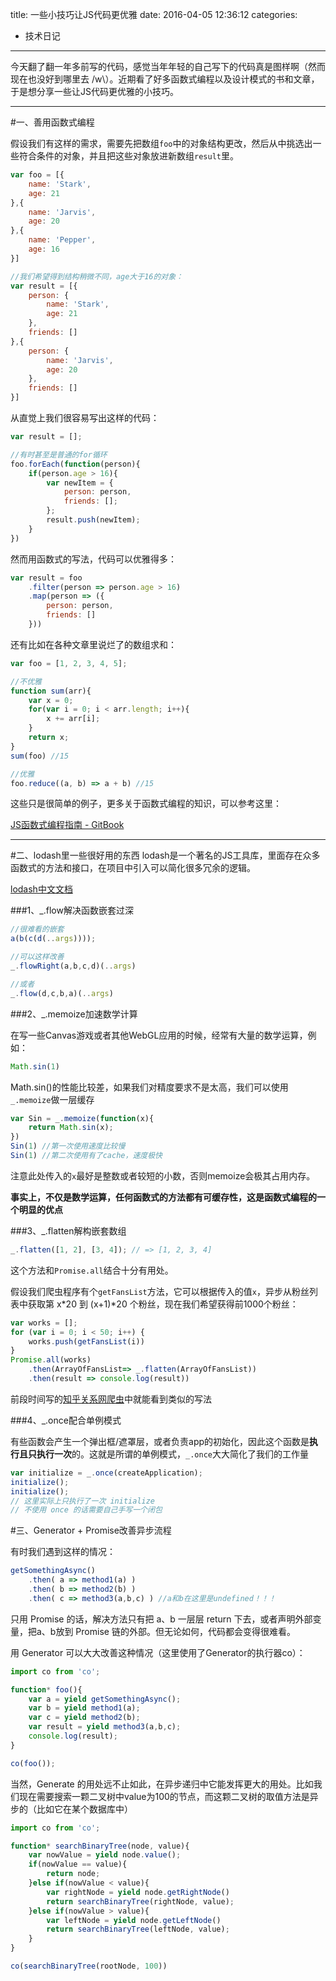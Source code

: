 title: 一些小技巧让JS代码更优雅
date: 2016-04-05 12:36:12
categories:
- 技术日记
------
今天翻了翻一年多前写的代码，感觉当年年轻的自己写下的代码真是图样啊（然而现在也没好到哪里去 /w\）。近期看了好多函数式编程以及设计模式的书和文章，于是想分享一些让JS代码更优雅的小技巧。

<!-- more -->
------
#一、善用函数式编程

假设我们有这样的需求，需要先把数组`foo`中的对象结构更改，然后从中挑选出一些符合条件的对象，并且把这些对象放进新数组`result`里。

```js
var foo = [{
	name: 'Stark',
	age: 21
},{
	name: 'Jarvis',
	age: 20
},{
	name: 'Pepper',
	age: 16
}]

//我们希望得到结构稍微不同，age大于16的对象：
var result = [{
	person: {
		name: 'Stark',
		age: 21
	},
	friends: []
},{
	person: {
		name: 'Jarvis',
		age: 20
	},
	friends: []
}]
```

从直觉上我们很容易写出这样的代码：

```js
var result = [];

//有时甚至是普通的for循环
foo.forEach(function(person){
	if(person.age > 16){
		var newItem = {
			person: person,
			friends: [];
		};
		result.push(newItem);
	}
})
```

然而用函数式的写法，代码可以优雅得多：

```js
var result = foo
	.filter(person => person.age > 16)
	.map(person => ({
		person: person,
		friends: []
	}))
```

还有比如在各种文章里说烂了的数组求和：

```js
var foo = [1, 2, 3, 4, 5];

//不优雅
function sum(arr){
	var x = 0;
	for(var i = 0; i < arr.length; i++){
		x += arr[i];
	}
	return x;
}
sum(foo) //15

//优雅
foo.reduce((a, b) => a + b) //15
```

这些只是很简单的例子，更多关于函数式编程的知识，可以参考这里：

[JS函数式编程指南 - GitBook](https://www.gitbook.com/book/llh911001/mostly-adequate-guide-chinese/details)


------
#二、lodash里一些很好用的东西
lodash是一个著名的JS工具库，里面存在众多函数式的方法和接口，在项目中引入可以简化很多冗余的逻辑。

[lodash中文文档](http://lodashjs.com/docs/)

###1、_.flow解决函数嵌套过深

```js
//很难看的嵌套
a(b(c(d(..args))));

//可以这样改善
_.flowRight(a,b,c,d)(..args)

//或者
_.flow(d,c,b,a)(..args)
```

###2、_.memoize加速数学计算

在写一些Canvas游戏或者其他WebGL应用的时候，经常有大量的数学运算，例如：

```js
Math.sin(1)
```
Math.sin()的性能比较差，如果我们对精度要求不是太高，我们可以使用`_.memoize`做一层缓存

```js
var Sin = _.memoize(function(x){
	return Math.sin(x);
})
Sin(1) //第一次使用速度比较慢
Sin(1) //第二次使用有了cache，速度极快
```

注意此处传入的`x`最好是整数或者较短的小数，否则memoize会极其占用内存。

**事实上，不仅是数学运算，任何函数式的方法都有可缓存性，这是函数式编程的一个明显的优点**

###3、_.flatten解构嵌套数组

```js
_.flatten([1, 2], [3, 4]); // => [1, 2, 3, 4]
```
这个方法和`Promise.all`结合十分有用处。

假设我们爬虫程序有个`getFansList`方法，它可以根据传入的值`x`，异步从粉丝列表中获取第 x*20 到 (x+1)\*20 个粉丝，现在我们希望获得前1000个粉丝：

```js
var works = [];
for (var i = 0; i < 50; i++) {
	works.push(getFansList(i))
}
Promise.all(works)
	.then(ArrayOfFansList=> _.flatten(ArrayOfFansList))
	.then(result => console.log(result))
```

前段时间写的[知乎关系网爬虫](https://github.com/starkwang/Zhihu-Spider/blob/master/src/fetchFollwerOrFollwee.js)中就能看到类似的写法

###4、_.once配合单例模式

有些函数会产生一个弹出框/遮罩层，或者负责app的初始化，因此这个函数是**执行且只执行一次**的。这就是所谓的单例模式，`_.once`大大简化了我们的工作量

```js
var initialize = _.once(createApplication);
initialize();
initialize();
// 这里实际上只执行了一次 initialize
// 不使用 once 的话需要自己手写一个闭包
```


#三、Generator + Promise改善异步流程

有时我们遇到这样的情况：

```js
getSomethingAsync()
	.then( a => method1(a) )
	.then( b => method2(b) )
	.then( c => method3(a,b,c) ) //a和b在这里是undefined！！！
```
只用 Promise 的话，解决方法只有把 a、b 一层层 return 下去，或者声明外部变量，把a、b放到 Promise 链的外部。但无论如何，代码都会变得很难看。

用 Generator 可以大大改善这种情况（这里使用了Generator的执行器co）：

```js
import co from 'co';

function* foo(){
	var a = yield getSomethingAsync();
	var b = yield method1(a);
	var c = yield method2(b);
	var result = yield method3(a,b,c);
	console.log(result);
}

co(foo());
```

当然，Generate 的用处远不止如此，在异步递归中它能发挥更大的用处。比如我们现在需要搜索一颗二叉树中value为100的节点，而这颗二叉树的取值方法是异步的（比如它在某个数据库中）

```js
import co from 'co';

function* searchBinaryTree(node, value){
	var nowValue = yield node.value();
	if(nowValue == value){
		return node;
	}else if(nowValue < value){
		var rightNode = yield node.getRightNode()
		return searchBinaryTree(rightNode, value);
	}else if(nowValue > value){
		var leftNode = yield node.getLeftNode()
		return searchBinaryTree(leftNode, value);
	}
}

co(searchBinaryTree(rootNode, 100))
```